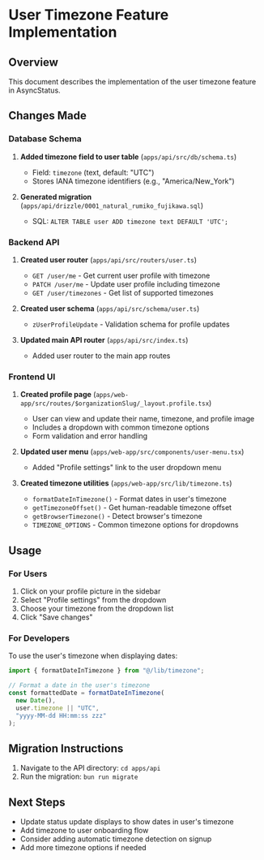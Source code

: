 # User Timezone Feature Implementation

## Overview
This document describes the implementation of the user timezone feature in AsyncStatus.

## Changes Made

### Database Schema
1. **Added timezone field to user table** (`apps/api/src/db/schema.ts`)
   - Field: `timezone` (text, default: "UTC")
   - Stores IANA timezone identifiers (e.g., "America/New_York")

2. **Generated migration** (`apps/api/drizzle/0001_natural_rumiko_fujikawa.sql`)
   - SQL: `ALTER TABLE user ADD timezone text DEFAULT 'UTC';`

### Backend API
1. **Created user router** (`apps/api/src/routers/user.ts`)
   - `GET /user/me` - Get current user profile with timezone
   - `PATCH /user/me` - Update user profile including timezone
   - `GET /user/timezones` - Get list of supported timezones

2. **Created user schema** (`apps/api/src/schema/user.ts`)
   - `zUserProfileUpdate` - Validation schema for profile updates

3. **Updated main API router** (`apps/api/src/index.ts`)
   - Added user router to the main app routes

### Frontend UI
1. **Created profile page** (`apps/web-app/src/routes/$organizationSlug/_layout.profile.tsx`)
   - User can view and update their name, timezone, and profile image
   - Includes a dropdown with common timezone options
   - Form validation and error handling

2. **Updated user menu** (`apps/web-app/src/components/user-menu.tsx`)
   - Added "Profile settings" link to the user dropdown menu

3. **Created timezone utilities** (`apps/web-app/src/lib/timezone.ts`)
   - `formatDateInTimezone()` - Format dates in user's timezone
   - `getTimezoneOffset()` - Get human-readable timezone offset
   - `getBrowserTimezone()` - Detect browser's timezone
   - `TIMEZONE_OPTIONS` - Common timezone options for dropdowns

## Usage

### For Users
1. Click on your profile picture in the sidebar
2. Select "Profile settings" from the dropdown
3. Choose your timezone from the dropdown list
4. Click "Save changes"

### For Developers
To use the user's timezone when displaying dates:

```typescript
import { formatDateInTimezone } from "@/lib/timezone";

// Format a date in the user's timezone
const formattedDate = formatDateInTimezone(
  new Date(), 
  user.timezone || "UTC",
  "yyyy-MM-dd HH:mm:ss zzz"
);
```

## Migration Instructions
1. Navigate to the API directory: `cd apps/api`
2. Run the migration: `bun run migrate`

## Next Steps
- Update status update displays to show dates in user's timezone
- Add timezone to user onboarding flow
- Consider adding automatic timezone detection on signup
- Add more timezone options if needed